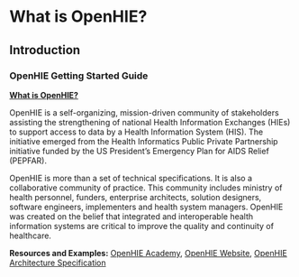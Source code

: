 # What is OpenHIE?



## Introduction

### **OpenHIE Getting Started Guide**

[**What is OpenHIE?**](https://docs.google.com/document/d/1KaUPHQRiZ9hQ59Irp56oKayvVZbkWngTYkl2AZdafhw/edit)

OpenHIE is a self-organizing, mission-driven community of stakeholders assisting the strengthening of national Health Information Exchanges \(HIEs\) to support access to data by a Health Information System \(HIS\). The initiative emerged from the Health Informatics Public Private Partnership initiative funded by the US President’s Emergency Plan for AIDS Relief \(PEPFAR\).

OpenHIE is more than a set of technical specifications. It is also a collaborative community of practice. This community includes ministry of health personnel, funders, enterprise architects, solution designers, software engineers, implementers and health system managers. OpenHIE was created on the belief that integrated and interoperable health information systems are critical to improve the quality and continuity of healthcare.

**Resources and Examples:** [OpenHIE Academy](https://academy.ohie.org/), [OpenHIE Website](https://ohie.org/), [OpenHIE Architecture Specification](https://ohie.org/framework/)

